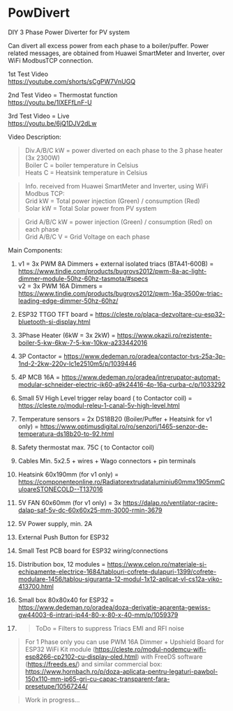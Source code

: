 # PowDivert
DIY 3 Phase Power Diverter for PV system

Can divert all excess power from each phase to a boiler/puffer.
Power related messages, are obtained from Huawei SmartMeter and Inverter, over WiFi ModbusTCP connection.

1st Test Video  
https://youtube.com/shorts/sCgPW7VnUGQ

2nd Test Video = Thermostat function  
https://youtu.be/1lXEFfLnF-U

3rd Test Video = Live  
https://youtu.be/6jQ1DJV2dLw

Video Description:

>Div.A/B/C   kW = power diverted on each phase to the 3 phase heater (3x 2300W)  
>Boiler C = boiler temperature in Celsius  
>Heats C = Heatsink temperature in Celsius  

>Info. received from Huawei SmartMeter and Inverter, using WiFi Modbus TCP:  
>Grid  kW = Total power injection (Green) / consumption (Red)  
>Solar kW = Total Solar power from PV system  

>Grid A/B/C  kW = power injection (Green) / consumption (Red) on each phase  
>Grid A/B/C   V = Grid Voltage on each phase  



Main Components:

1) v1 = 3x PWM 8A Dimmers + external isolated triacs (BTA41-600B) = https://www.tindie.com/products/bugrovs2012/pwm-8a-ac-light-dimmer-module-50hz-60hz-tasmota/#specs  
v2 = 3x PWM 16A Dimmers = https://www.tindie.com/products/bugrovs2012/pwm-16a-3500w-triac-leading-edge-dimmer-50hz-60hz/

2) ESP32 TTGO TFT board = https://cleste.ro/placa-dezvoltare-cu-esp32-bluetooth-si-display.html

3) 3Phase Heater (6kW = 3x 2kW) = https://www.okazii.ro/rezistente-boiler-5-kw-6kw-7-5-kw-10kw-a233442016 

4) 3P Contactor = https://www.dedeman.ro/oradea/contactor-tvs-25a-3p-1nd-2-2kw-220v-lc1e2510m5/p/1039446

5) 4P MCB 16A = https://www.dedeman.ro/oradea/intrerupator-automat-modular-schneider-electric-ik60-a9k24416-4p-16a-curba-c/p/1033292

6) Small 5V High Level trigger relay board ( to Contactor coil) = https://cleste.ro/modul-releu-1-canal-5v-high-level.html

7) Temperature sensors = 2x DS18B20 (Boiler/Puffer + Heatsink for v1 only) = https://www.optimusdigital.ro/ro/senzori/1465-senzor-de-temperatura-ds18b20-to-92.html

8) Safety thermostat max. 75C ( to Contactor coil)

9) Cables Min. 5x2.5 + wires + Wago connectors + pin terminals

10) Heatsink 60x190mm (for v1 only) = https://componenteonline.ro/Radiatorextrudataluminiu60mmx1905mmCuloareSTONECOLD--T137016 

11) 5V FAN 60x60mm (for v1 only) = 3x https://dalap.ro/ventilator-racire-dalap-saf-5v-dc-60x60x25-mm-3000-rmin-3679

12) 5V Power supply, min. 2A

13) External Push Button for ESP32

14) Small Test PCB board for ESP32 wiring/connections

15) Distribution box, 12 modules = https://www.celon.ro/materiale-si-echipamente-electrice-1684/tablouri-cofrete-dulapuri-1399/cofrete-modulare-1456/tablou-siguranta-12-modul-1x12-aplicat-vl-cs12a-viko-413700.html

16) Small box 80x80x40 for ESP32 = https://www.dedeman.ro/oradea/doza-derivatie-aparenta-gewiss-gw44003-6-intrari-ip44-80-x-80-x-40-mm/p/1059379

17) > ToDo = Filters to suppress Triacs EMI and RFI noise 

> For 1 Phase only you can use PWM 16A Dimmer + Upshield Board for ESP32 WiFi Kit module (https://cleste.ro/modul-nodemcu-wifi-esp8266-cp2102-cu-display-oled.html) with FreeDS software (https://freeds.es/) and similar commercial box: https://www.hornbach.ro/p/doza-aplicata-pentru-legaturi-pawbol-150x110-mm-ip65-gri-cu-capac-transparent-fara-presetupe/10567244/ 

>Work in progress...
